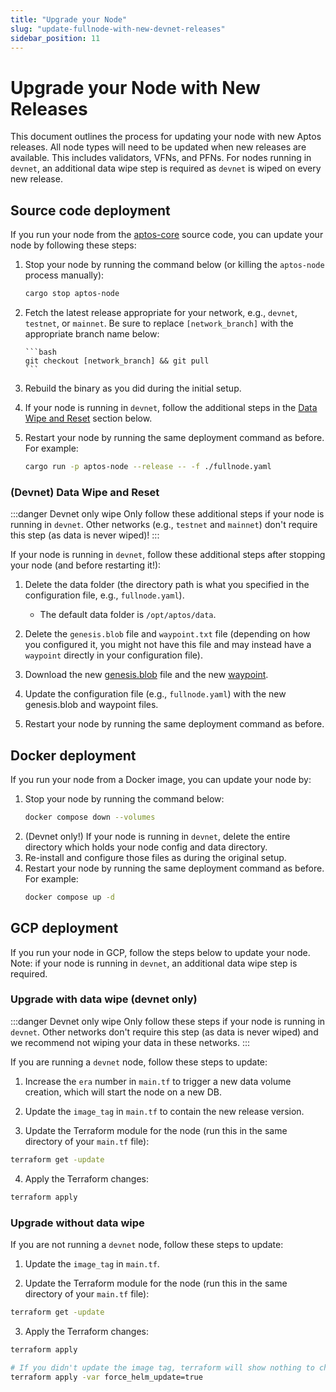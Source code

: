 ```yaml
---
title: "Upgrade your Node"
slug: "update-fullnode-with-new-devnet-releases"
sidebar_position: 11
---
```


# Upgrade your Node with New Releases

This document outlines the process for updating your node with new Aptos releases. All node types will need to be updated
when new releases are available. This includes validators, VFNs, and PFNs. For nodes running in `devnet`,
an additional data wipe step is required as `devnet` is wiped on every new release.

## Source code deployment

If you run your node from the [aptos-core][aptos-labs/aptos-core] source code, you can update your node by
following these steps:

1.  Stop your node by running the command below (or killing the `aptos-node` process manually):

    ```bash
    cargo stop aptos-node
    ```

1.  Fetch the latest release appropriate for your network, e.g., `devnet`, `testnet`, or `mainnet`. Be sure to replace
    `[network_branch]` with the appropriate branch name below:

        ```bash
        git checkout [network_branch] && git pull
        ```

1.  Rebuild the binary as you did during the initial setup.

1.  If your node is running in `devnet`, follow the additional steps in the [Data Wipe and Reset](#additional-data-wipe-steps-for-devnet) section below.

1.  Restart your node by running the same deployment command as before. For example:

    ```bash
    cargo run -p aptos-node --release -- -f ./fullnode.yaml
    ```

### (Devnet) Data Wipe and Reset

:::danger Devnet only wipe
Only follow these additional steps if your node is running in `devnet`. Other networks (e.g., `testnet` and `mainnet`)
don't require this step (as data is never wiped)!
:::

If your node is running in `devnet`, follow these additional steps after stopping your node (and before restarting it!):

1. Delete the data folder (the directory path is what you specified in the configuration file, e.g., `fullnode.yaml`).

   - The default data folder is `/opt/aptos/data`.

2. Delete the `genesis.blob` file and `waypoint.txt` file (depending on how you configured it, you might not have this file and may instead have a `waypoint` directly in your configuration file).

3. Download the new [genesis.blob](../node-files-all-networks/node-files.md#genesisblob) file and the new [waypoint](../node-files-all-networks/node-files.md#waypointtxt).

4. Update the configuration file (e.g., `fullnode.yaml`) with the new genesis.blob and waypoint files.

5. Restart your node by running the same deployment command as before.

## Docker deployment

If you run your node from a Docker image, you can update your node by:

1. Stop your node by running the command below:
   ```bash
   docker compose down --volumes
   ```
2. (Devnet only!) If your node is running in `devnet`, delete the entire directory which holds your node config and data directory.
3. Re-install and configure those files as during the original setup.
4. Restart your node by running the same deployment command as before. For example:
   ```bash
   docker compose up -d
   ```

## GCP deployment

If you run your node in GCP, follow the steps below to update your node. Note: if your node is
running in `devnet`, an additional data wipe step is required.

### Upgrade with data wipe (devnet only)

:::danger Devnet only wipe
Only follow these steps if your node is running in `devnet`. Other networks don't require this step (as data is never wiped)
and we recommend not wiping your data in these networks.
:::

If you are running a `devnet` node, follow these steps to update:

1. Increase the `era` number in `main.tf` to trigger a new data volume creation, which will start the node on a new DB.

2. Update the `image_tag` in `main.tf` to contain the new release version.

3. Update the Terraform module for the node (run this in the same directory of your `main.tf` file):

```bash
terraform get -update
```

4. Apply the Terraform changes:

```bash
terraform apply
```

### Upgrade without data wipe

If you are not running a `devnet` node, follow these steps to update:

1. Update the `image_tag` in `main.tf`.

2. Update the Terraform module for the node (run this in the same directory of your `main.tf` file):

```bash
terraform get -update
```

3. Apply the Terraform changes:

```bash
terraform apply

# If you didn't update the image tag, terraform will show nothing to change, in this case, force a helm update
terraform apply -var force_helm_update=true
```

[rest_spec]: https://github.com/aptos-labs/aptos-core/tree/main/api
[devnet_genesis]: https://devnet.aptoslabs.com/genesis.blob
[devnet_waypoint]: https://devnet.aptoslabs.com/waypoint.txt
[aptos-labs/aptos-core]: https://github.com/aptos-labs/aptos-core.git
[status dashboard]: https://status.devnet.aptos.dev
